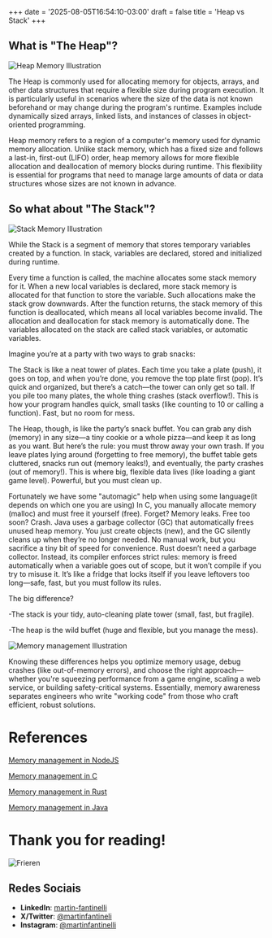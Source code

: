 +++
date = '2025-08-05T16:54:10-03:00'
draft = false
title = 'Heap vs Stack'
+++

## **What is "The Heap"?**

![Heap Memory Illustration](/images/heap.jpg)

The Heap is commonly used for allocating memory for objects, arrays, and other data structures that require a flexible size during program execution. It is particularly useful in scenarios where the size of the data is not known beforehand or may change during the program's runtime. Examples include dynamically sized arrays, linked lists, and instances of classes in object-oriented programming.

<!--more-->

Heap memory refers to a region of a computer's memory used for dynamic memory allocation. Unlike stack memory, which has a fixed size and follows a last-in, first-out (LIFO) order, heap memory allows for more flexible allocation and deallocation of memory blocks during runtime. This flexibility is essential for programs that need to manage large amounts of data or data structures whose sizes are not known in advance.

## **So what about "The Stack"?**

![Stack Memory Illustration](/images/stack.jpg)

While the Stack is a segment of memory that stores temporary variables created by a function. In stack, variables are declared, stored and initialized during runtime.

Every time a function is called, the machine allocates some stack memory for it. When a new local variables is declared, more stack memory is allocated for that function to store the variable. Such allocations make the stack grow downwards. After the function returns, the stack memory of this function is deallocated, which means all local variables become invalid. The allocation and deallocation for stack memory is automatically done. The variables allocated on the stack are called stack variables, or automatic variables.

Imagine you’re at a party with two ways to grab snacks:

The Stack is like a neat tower of plates. Each time you take a plate (push), it goes on top, and when you’re done, you remove the top plate first (pop). It’s quick and organized, but there’s a catch—the tower can only get so tall. If you pile too many plates, the whole thing crashes (stack overflow!). This is how your program handles quick, small tasks (like counting to 10 or calling a function). Fast, but no room for mess.

The Heap, though, is like the party’s snack buffet. You can grab any dish (memory) in any size—a tiny cookie or a whole pizza—and keep it as long as you want. But here’s the rule: you must throw away your own trash. If you leave plates lying around (forgetting to free memory), the buffet table gets cluttered, snacks run out (memory leaks!), and eventually, the party crashes (out of memory!). This is where big, flexible data lives (like loading a giant game level). Powerful, but you must clean up.

Fortunately we have some "automagic" help when using some language(it depends on which one you are using)
In C, you manually allocate memory (malloc) and must free it yourself (free). Forget? Memory leaks. Free too soon? Crash.
Java uses a garbage collector (GC) that automatically frees unused heap memory. You just create objects (new), and the GC silently cleans up when they’re no longer needed. No manual work, but you sacrifice a tiny bit of speed for convenience.
Rust doesn’t need a garbage collector. Instead, its compiler enforces strict rules: memory is freed automatically when a variable goes out of scope, but it won’t compile if you try to misuse it. It’s like a fridge that locks itself if you leave leftovers too long—safe, fast, but you must follow its rules.

The big difference?

\-The stack is your tidy, auto-cleaning plate tower (small, fast, but fragile).

\-The heap is the wild buffet (huge and flexible, but you manage the mess).

![Memory management Illustration](/images/heapstack.png)

Knowing these differences helps you optimize memory usage, debug crashes (like out-of-memory errors), and choose the right approach—whether you're squeezing performance from a game engine, scaling a web service, or building safety-critical systems. Essentially, memory awareness separates engineers who write "working code" from those who craft efficient, robust solutions.

# References

[Memory management in NodeJS](https://www.daily.co/blog/introduction-to-memory-management-in-node-js-applications/#)

[Memory management in C](https://medium.com/@lsltry404/memory-usage-in-c-programming-a-comprehensive-guide-b20038647992)

[Memory management in Rust](https://medium.com/@cicerohellmann/understanding-memory-management-in-rust-a-comparative-insight-with-c-and-java-kotlin-0b2102020ae7)

[Memory management in Java](https://medium.com/@3eid/deep-dive-into-java-memory-management-heap-stack-metaspace-and-garbage-collection-df6548fe6860)


# Thank you for reading!

![Frieren](/images/frieren.jpeg)

## Redes Sociais

- **LinkedIn**: [martin-fantinelli](https://www.linkedin.com/in/martin-fantinelli/)
- **X/Twitter**: [@martinfantineli](https://x.com/martinfantineli)
- **Instagram**: [@martinfantinelli](https://www.instagram.com/martinfantinelli)
